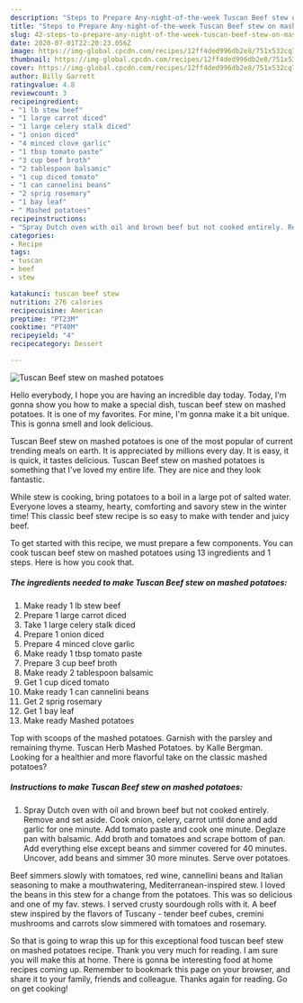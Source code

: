 ```yaml
---
description: "Steps to Prepare Any-night-of-the-week Tuscan Beef stew on mashed potatoes"
title: "Steps to Prepare Any-night-of-the-week Tuscan Beef stew on mashed potatoes"
slug: 42-steps-to-prepare-any-night-of-the-week-tuscan-beef-stew-on-mashed-potatoes
date: 2020-07-01T22:20:23.056Z
image: https://img-global.cpcdn.com/recipes/12ff4ded996db2e8/751x532cq70/tuscan-beef-stew-on-mashed-potatoes-recipe-main-photo.jpg
thumbnail: https://img-global.cpcdn.com/recipes/12ff4ded996db2e8/751x532cq70/tuscan-beef-stew-on-mashed-potatoes-recipe-main-photo.jpg
cover: https://img-global.cpcdn.com/recipes/12ff4ded996db2e8/751x532cq70/tuscan-beef-stew-on-mashed-potatoes-recipe-main-photo.jpg
author: Billy Garrett
ratingvalue: 4.8
reviewcount: 3
recipeingredient:
- "1 lb stew beef"
- "1 large carrot diced"
- "1 large celery stalk diced"
- "1 onion diced"
- "4 minced clove garlic"
- "1 tbsp tomato paste"
- "3 cup beef broth"
- "2 tablespoon balsamic"
- "1 cup diced tomato"
- "1 can cannelini beans"
- "2 sprig rosemary"
- "1 bay leaf"
- " Mashed potatoes"
recipeinstructions:
- "Spray Dutch oven with oil and brown beef but not cooked entirely. Remove and set aside. Cook onion, celery, carrot until done and add garlic for one minute. Add tomato paste and cook one minute. Deglaze pan with balsamic. Add broth and tomatoes and scrape bottom of pan. Add everything else except beans and simmer covered for 40 minutes. Uncover, add beans and simmer 30 more minutes. Serve over potatoes."
categories:
- Recipe
tags:
- tuscan
- beef
- stew

katakunci: tuscan beef stew 
nutrition: 276 calories
recipecuisine: American
preptime: "PT23M"
cooktime: "PT40M"
recipeyield: "4"
recipecategory: Dessert

---
```



![Tuscan Beef stew on mashed potatoes](https://img-global.cpcdn.com/recipes/12ff4ded996db2e8/751x532cq70/tuscan-beef-stew-on-mashed-potatoes-recipe-main-photo.jpg)

Hello everybody, I hope you are having an incredible day today. Today, I'm gonna show you how to make a special dish, tuscan beef stew on mashed potatoes. It is one of my favorites. For mine, I'm gonna make it a bit unique. This is gonna smell and look delicious.

Tuscan Beef stew on mashed potatoes is one of the most popular of current trending meals on earth. It is appreciated by millions every day. It is easy, it is quick, it tastes delicious. Tuscan Beef stew on mashed potatoes is something that I've loved my entire life. They are nice and they look fantastic.

While stew is cooking, bring potatoes to a boil in a large pot of salted water. Everyone loves a steamy, hearty, comforting and savory stew in the winter time! This classic beef stew recipe is so easy to make with tender and juicy beef.


To get started with this recipe, we must prepare a few components. You can cook tuscan beef stew on mashed potatoes using 13 ingredients and 1 steps. Here is how you cook that.

<!--inarticleads1-->

##### The ingredients needed to make Tuscan Beef stew on mashed potatoes:

1. Make ready 1 lb stew beef
1. Prepare 1 large carrot diced
1. Take 1 large celery stalk diced
1. Prepare 1 onion diced
1. Prepare 4 minced clove garlic
1. Make ready 1 tbsp tomato paste
1. Prepare 3 cup beef broth
1. Make ready 2 tablespoon balsamic
1. Get 1 cup diced tomato
1. Make ready 1 can cannelini beans
1. Get 2 sprig rosemary
1. Get 1 bay leaf
1. Make ready  Mashed potatoes


Top with scoops of the mashed potatoes. Garnish with the parsley and remaining thyme. Tuscan Herb Mashed Potatoes. by Kalle Bergman. Looking for a healthier and more flavorful take on the classic mashed potatoes? 

<!--inarticleads2-->

##### Instructions to make Tuscan Beef stew on mashed potatoes:

1. Spray Dutch oven with oil and brown beef but not cooked entirely. Remove and set aside. Cook onion, celery, carrot until done and add garlic for one minute. Add tomato paste and cook one minute. Deglaze pan with balsamic. Add broth and tomatoes and scrape bottom of pan. Add everything else except beans and simmer covered for 40 minutes. Uncover, add beans and simmer 30 more minutes. Serve over potatoes.


Beef simmers slowly with tomatoes, red wine, cannellini beans and Italian seasoning to make a mouthwatering, Mediterranean-inspired stew. I loved the beans in this stew for a change from the potatoes. This was so delicious and one of my fav. stews. I served crusty sourdough rolls with it. A beef stew inspired by the flavors of Tuscany - tender beef cubes, cremini mushrooms and carrots slow simmered with tomatoes and rosemary. 

So that is going to wrap this up for this exceptional food tuscan beef stew on mashed potatoes recipe. Thank you very much for reading. I am sure you will make this at home. There is gonna be interesting food at home recipes coming up. Remember to bookmark this page on your browser, and share it to your family, friends and colleague. Thanks again for reading. Go on get cooking!
